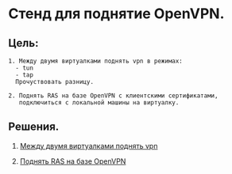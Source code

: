 Стенд для поднятие OpenVPN.
===========================

Цель:
-----
```
1. Между двумя виртуалками поднять vpn в режимах:
  - tun 
  - tap
  Прочуствовать разницу.

2. Поднять RAS на базе OpenVPN с клиентскими сертификатами, 
   подключиться с локальной машины на виртуалку.
```

Решения.
--------

1. [Между двумя виртуалками поднять vpn](site_to_site)

2. [Поднять RAS на базе OpenVPN](vpn_server)
